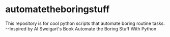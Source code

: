 # automatetheboringstuff
This repository is for cool python scripts that automate boring routine tasks. 
--Inspired by AI Sweigart's Book Automate the Boring Stuff With Python
